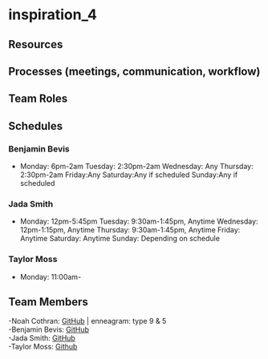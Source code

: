 # inspiration_4

## Resources

## Processes (meetings, communication, workflow)


## Team Roles

## Schedules
### Benjamin Bevis
- Monday: 6pm-2am Tuesday: 2:30pm-2am Wednesday: Any Thursday: 2:30pm-2am Friday:Any Saturday:Any if scheduled Sunday:Any if scheduled 
### Jada Smith
- Monday: 12pm-5:45pm Tuesday: 9:30am-1:45pm, Anytime Wednesday: 12pm-1:15pm, Anytime Thursday: 9:30am-1:45pm, Anytime Friday: Anytime Saturday: Anytime Sunday: Depending on schedule
### Taylor Moss
-  Monday: 11:00am-


## Team Members
-Noah Cothran: [GitHub](https://github.com/NoahCothran) | enneagram: type 9 & 5 <br>
-Benjamin Bevis: [GitHub](https://github.com/bbevis6196) <br>
-Jada Smith: [GitHub](https://github.com/jsmith698) <br>
-Taylor Moss: [Github](https://github.com/Taebun96) <br>
